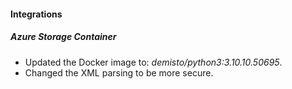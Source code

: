 
#### Integrations
##### Azure Storage Container
- Updated the Docker image to: *demisto/python3:3.10.10.50695*.
- Changed the XML parsing to be more secure.
